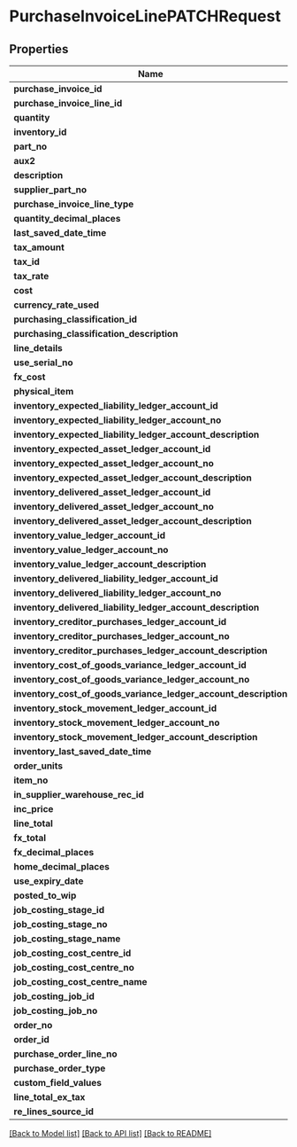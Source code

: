 # PurchaseInvoiceLinePATCHRequest

## Properties
Name | Type | Description | Notes
------------ | ------------- | ------------- | -------------
**purchase_invoice_id** | **string** |  | [optional] 
**purchase_invoice_line_id** | **string** |  | [optional] 
**quantity** | **double** |  | [optional] 
**inventory_id** | **string** |  | [optional] 
**part_no** | **string** |  | [optional] 
**aux2** | **string** |  | [optional] 
**description** | **string** |  | [optional] 
**supplier_part_no** | **string** |  | [optional] 
**purchase_invoice_line_type** | **string** |  | [optional] 
**quantity_decimal_places** | **int** |  | [optional] 
**last_saved_date_time** | [**\DateTime**](\DateTime.md) |  | [optional] 
**tax_amount** | **double** |  | [optional] 
**tax_id** | **string** |  | [optional] 
**tax_rate** | **double** |  | [optional] 
**cost** | **double** |  | [optional] 
**currency_rate_used** | **double** |  | [optional] 
**purchasing_classification_id** | **string** |  | [optional] 
**purchasing_classification_description** | **string** |  | [optional] 
**line_details** | [**\Jiwa\JiwaModel\PurchaseInvoiceLineDetail[]**](PurchaseInvoiceLineDetail.md) |  | [optional] 
**use_serial_no** | **bool** |  | [optional] 
**fx_cost** | **double** |  | [optional] 
**physical_item** | **bool** |  | [optional] 
**inventory_expected_liability_ledger_account_id** | **string** |  | [optional] 
**inventory_expected_liability_ledger_account_no** | **string** |  | [optional] 
**inventory_expected_liability_ledger_account_description** | **string** |  | [optional] 
**inventory_expected_asset_ledger_account_id** | **string** |  | [optional] 
**inventory_expected_asset_ledger_account_no** | **string** |  | [optional] 
**inventory_expected_asset_ledger_account_description** | **string** |  | [optional] 
**inventory_delivered_asset_ledger_account_id** | **string** |  | [optional] 
**inventory_delivered_asset_ledger_account_no** | **string** |  | [optional] 
**inventory_delivered_asset_ledger_account_description** | **string** |  | [optional] 
**inventory_value_ledger_account_id** | **string** |  | [optional] 
**inventory_value_ledger_account_no** | **string** |  | [optional] 
**inventory_value_ledger_account_description** | **string** |  | [optional] 
**inventory_delivered_liability_ledger_account_id** | **string** |  | [optional] 
**inventory_delivered_liability_ledger_account_no** | **string** |  | [optional] 
**inventory_delivered_liability_ledger_account_description** | **string** |  | [optional] 
**inventory_creditor_purchases_ledger_account_id** | **string** |  | [optional] 
**inventory_creditor_purchases_ledger_account_no** | **string** |  | [optional] 
**inventory_creditor_purchases_ledger_account_description** | **string** |  | [optional] 
**inventory_cost_of_goods_variance_ledger_account_id** | **string** |  | [optional] 
**inventory_cost_of_goods_variance_ledger_account_no** | **string** |  | [optional] 
**inventory_cost_of_goods_variance_ledger_account_description** | **string** |  | [optional] 
**inventory_stock_movement_ledger_account_id** | **string** |  | [optional] 
**inventory_stock_movement_ledger_account_no** | **string** |  | [optional] 
**inventory_stock_movement_ledger_account_description** | **string** |  | [optional] 
**inventory_last_saved_date_time** | [**\DateTime**](\DateTime.md) |  | [optional] 
**order_units** | **double** |  | [optional] 
**item_no** | **int** |  | [optional] 
**in_supplier_warehouse_rec_id** | **string** |  | [optional] 
**inc_price** | **double** |  | [optional] 
**line_total** | **double** |  | [optional] 
**fx_total** | **double** |  | [optional] 
**fx_decimal_places** | **int** |  | [optional] 
**home_decimal_places** | **int** |  | [optional] 
**use_expiry_date** | **bool** |  | [optional] 
**posted_to_wip** | **bool** |  | [optional] 
**job_costing_stage_id** | **string** |  | [optional] 
**job_costing_stage_no** | **string** |  | [optional] 
**job_costing_stage_name** | **string** |  | [optional] 
**job_costing_cost_centre_id** | **string** |  | [optional] 
**job_costing_cost_centre_no** | **string** |  | [optional] 
**job_costing_cost_centre_name** | **string** |  | [optional] 
**job_costing_job_id** | **string** |  | [optional] 
**job_costing_job_no** | **string** |  | [optional] 
**order_no** | **string** |  | [optional] 
**order_id** | **string** |  | [optional] 
**purchase_order_line_no** | **int** |  | [optional] 
**purchase_order_type** | **string** |  | [optional] 
**custom_field_values** | [**\Jiwa\JiwaModel\CustomFieldValue[]**](CustomFieldValue.md) |  | [optional] 
**line_total_ex_tax** | **int** |  | [optional] 
**re_lines_source_id** | **string** |  | [optional] 

[[Back to Model list]](../README.md#documentation-for-models) [[Back to API list]](../README.md#documentation-for-api-endpoints) [[Back to README]](../README.md)


